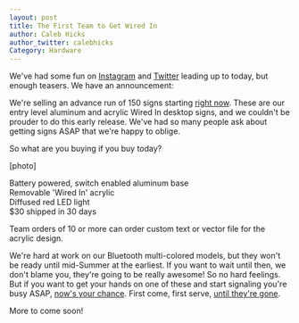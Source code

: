 ```yaml
---
layout: post
title: The First Team to Get Wired In
author: Caleb Hicks
author_twitter: calebhicks
Category: Hardware
---
```


We've had some fun on [Instagram](https://instagram.com/p/z-hgKeCiLi/?modal=true) and [Twitter](https://twitter.com/wearewiredin) leading up to today, but enough teasers. We have an announcement:

We're selling an advance run of 150 signs starting [right now](http://store.wearewired.in). These are our entry level aluminum and acrylic Wired In desktop signs, and we couldn't be prouder to do this early release. We've had so many people ask about getting signs ASAP that we're happy to oblige.

So what are you buying if you buy today?

[photo]

Battery powered, switch enabled aluminum base  
Removable 'Wired In' acrylic  
Diffused red LED light  
$30 shipped in 30 days  

Team orders of 10 or more can order custom text or vector file for the acrylic design.

We're hard at work on our Bluetooth multi-colored models, but they won't be ready until mid-Summer at the earliest. If you want to wait until then, we don't blame you, they're going to be really awesome! So no hard feelings. But if you want to get your hands on one of these and start signaling you're busy ASAP, [now's your chance](http://store.wearewired.in). First come, first serve, [until they're gone](http://media.tumblr.com/tumblr_m26nvnNG5o1qkk10ro1_500.jpg).

More to come soon! 